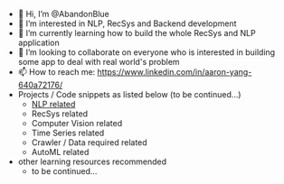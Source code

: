 - 👋 Hi, I’m @AbandonBlue
- 👀 I’m interested in NLP, RecSys and Backend development
- 🌱 I’m currently learning how to build the whole RecSys and NLP application
- 💞️ I’m looking to collaborate on everyone who is interested in building some app to deal with real world's problem
- 📫 How to reach me: https://www.linkedin.com/in/aaron-yang-640a72176/
- Projects / Code snippets as listed below (to be continued...)
  - [NLP related](https://github.com/AbandonBlue/nlp-overview/blob/main/README.md)
  - RecSys related
  - Computer Vision related
  - Time Series related
  - Crawler / Data required related
  - AutoML related
- other learning resources recommended
  - to be continued...


<!---
AbandonBlue/AbandonBlue is a ✨ special ✨ repository because its `README.md` (this file) appears on your GitHub profile.
You can click the Preview link to take a look at your changes.
--->
